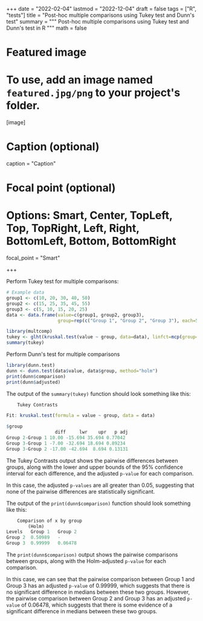 +++
date = "2022-02-04"
lastmod = "2022-12-04"
draft = false
tags = ["R", "tests"]
title = "Post-hoc multiple comparisons using Tukey test and Dunn's test"
summary = """
Post-hoc multiple comparisons using Tukey test and Dunn's test in R
"""
math = false

# Featured image
# To use, add an image named `featured.jpg/png` to your project's folder. 
[image]
  # Caption (optional)
  caption = "Caption"
  
  # Focal point (optional)
  # Options: Smart, Center, TopLeft, Top, TopRight, Left, Right, BottomLeft, Bottom, BottomRight
  focal_point = "Smart"

+++

Perform Tukey test for multiple comparisons:

```r
# Example data
group1 <- c(10, 20, 30, 40, 50)
group2 <- c(15, 25, 35, 45, 55)
group3 <- c(5, 10, 15, 20, 25)
data <- data.frame(value=c(group1, group2, group3),
                   group=rep(c("Group 1", "Group 2", "Group 3"), each=5))

library(multcomp)
tukey <- glht(kruskal.test(value ~ group, data=data), linfct=mcp(group="Tukey"))
summary(tukey)
```

Perform Dunn's test for multiple comparisons

```r
library(dunn.test)
dunn <- dunn.test(data$value, data$group, method="holm")
print(dunn$comparison)
print(dunn$adjusted)
```

The output of the `summary(tukey)` function should look something like this:

```r
	Tukey Contrasts

Fit: kruskal.test(formula = value ~ group, data = data)

$group
                  diff     lwr    upr   p adj
Group 2-Group 1 10.00 -15.694 35.694 0.77042
Group 3-Group 1 -7.00 -32.694 18.694 0.89234
Group 3-Group 2 -17.00 -42.694  8.694 0.13131
```

The Tukey Contrasts output shows the pairwise differences between groups, along with the lower and upper bounds of the 95% confidence interval for each difference, and the adjusted `p-value` for each comparison.

In this case, the adjusted `p-values` are all greater than 0.05, suggesting that none of the pairwise differences are statistically significant.




The output of the `print(dunn$comparison)` function should look something like this:

```r
    Comparison of x by group        
        (Holm)          
Levels   Group 1   Group 2  
Group 2  0.50989   -        
Group 3  0.99999   0.06478  
```

The `print(dunn$comparison)` output shows the pairwise comparisons between groups, along with the Holm-adjusted `p-value` for each comparison.

In this case, we can see that the pairwise comparison between Group 1 and Group 3 has an adjusted `p-value` of 0.99999, which suggests that there is no significant difference in medians between these two groups. However, the pairwise comparison between Group 2 and Group 3 has an adjusted `p-value` of 0.06478, which suggests that there is some evidence of a significant difference in medians between these two groups.

